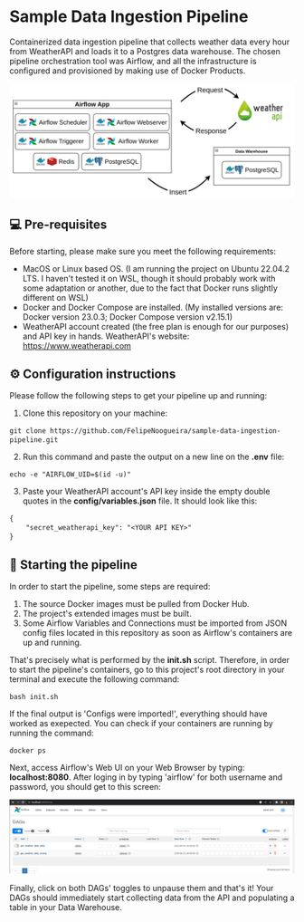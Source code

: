 # Sample Data Ingestion Pipeline
Containerized data ingestion pipeline that collects weather data every hour from WeatherAPI and loads it to a Postgres data warehouse.
The chosen pipeline orchestration tool was Airflow, and all the infrastructure is configured and provisioned by making use of Docker Products.

<img src="Architecture.png" alt="exemplo imagem">

## 💻 Pre-requisites

Before starting, please make sure you meet the following requirements:
* MacOS or Linux based OS. (I am running the project on Ubuntu 22.04.2 LTS. I haven't tested it on WSL, though it should probably work with some adaptation or another, due to the fact that Docker runs slightly different on WSL)
* Docker and Docker Compose are installed. (My installed versions are: Docker version 23.0.3; Docker Compose version v2.15.1)
* WeatherAPI account created (the free plan is enough for our purposes) and API key in hands. WeatherAPI's website: https://www.weatherapi.com

## ⚙ Configuration instructions

Please follow the following steps to get your pipeline up and running:

1. Clone this repository on your machine:
```
git clone https://github.com/FelipeNoogueira/sample-data-ingestion-pipeline.git
```

2. Run this command and paste the output on a new line on the **.env** file:
```
echo -e "AIRFLOW_UID=$(id -u)"
```

3. Paste your WeatherAPI account's API key inside the empty double quotes in the **config/variables.json** file. It should look like this:
```
{
    "secret_weatherapi_key": "<YOUR API KEY>"
}
```

## 🚀 Starting the pipeline
In order to start the pipeline, some steps are required:
1. The source Docker images must be pulled from Docker Hub.
2. The project's extended images must be built.
3. Some Airflow Variables and Connections must be imported from JSON config files located in this repository as soon as Airflow's containers are up and running.

That's precisely what is performed by the **init.sh** script. Therefore, in order to start the pipeline's containers, go to this project's root directory in your terminal and execute the following command:

```
bash init.sh
```

If the final output is 'Configs were imported!', everything should have worked as exepected. You can check if your containers are running by running the command:

```
docker ps
```

Next, access Airflow's Web UI on your Web Browser by typing: **localhost:8080**. After loging in by typing 'airflow' for both username and password, you should get to this screen:

<img src="Airflow_Web_UI.png" alt="exemplo imagem">

Finally, click on both DAGs' toggles to unpause them and that's it! Your DAGs should immediately start collecting data from the API and populating a table in your Data Warehouse.
